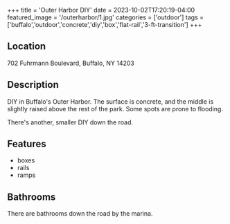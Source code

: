+++
title = 'Outer Harbor DIY'
date = 2023-10-02T17:20:19-04:00
featured_image = '/outerharbor/1.jpg'
categories = ['outdoor']
tags = ['buffalo','outdoor','concrete','diy','box','flat-rail','3-ft-transition']
+++

## Location

702 Fuhrmann Boulevard, Buffalo, NY 14203

## Description

DIY in Buffalo's Outer Harbor. The surface is concrete, and the middle is slightly raised above the rest of the park. Some spots are prone to flooding.

There's another, smaller DIY down the road.

## Features

- boxes
- rails
- ramps

## Bathrooms

There are bathrooms down the road by the marina.
